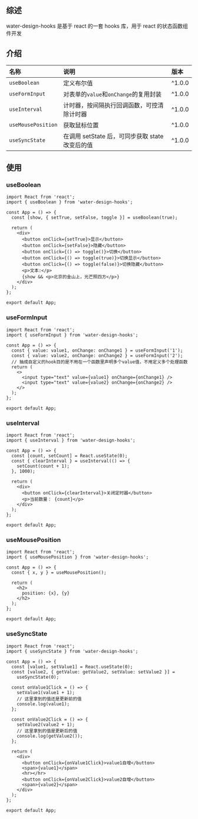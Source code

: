 ## 综述

water-design-hooks 是基于 react 的一套 hooks 库，用于 react 的状态函数组件开发

## 介绍

| 名称               | 说明                                            | 版本   |
| :----------------- | :---------------------------------------------- | :----- |
| `useBoolean`       | 定义布尔值                                      | ^1.0.0 |
| `useFormInput`     | 对表单的`value`和`onChange`的复用封装           | ^1.0.0 |
| `useInterval`      | 计时器，按间隔执行回调函数，可控清除计时器      | ^1.0.0 |
| `useMousePosition` | 获取鼠标位置                                    | ^1.0.0 |
| `useSyncState`     | 在调用 setState 后，可同步获取 state 改变后的值 | ^1.0.0 |

## 使用

### useBoolean

```tsx
import React from 'react';
import { useBoolean } from 'water-design-hooks';

const App = () => {
  const [show, { setTrue, setFalse, toggle }] = useBoolean(true);

  return (
    <div>
      <button onClick={setTrue}>显示</button>
      <button onClick={setFalse}>隐藏</button>
      <button onClick={() => toggle()}>切换</button>
      <button onClick={() => toggle(true)}>切换显示</button>
      <button onClick={() => toggle(false)}>切换隐藏</button>
      <p>文本:</p>
      {show && <p>北京的金山上，光芒照四方</p>}
    </div>
  );
};

export default App;
```

### useFormInput

```tsx
import React from 'react';
import { useFormInput } from 'water-design-hooks';

const App = () => {
  const { value: value1, onChange: onChange1 } = useFormInput('1');
  const { value: value2, onChange: onChange2 } = useFormInput('2');
  // 抽成自定义的hook目的是不用在一个函数里声明多个value值，不用定义多个处理函数
  return (
    <>
      <input type="text" value={value1} onChange={onChange1} />
      <input type="text" value={value2} onChange={onChange2} />
    </>
  );
};

export default App;
```

### useInterval

```tsx
import React from 'react';
import { useInterval } from 'water-design-hooks';

const App = () => {
  const [count, setCount] = React.useState(0);
  const { clearInterval } = useInterval(() => {
    setCount(count + 1);
  }, 1000);

  return (
    <div>
      <button onClick={clearInterval}>关闭定时器</button>
      <p>当前数量： {count}</p>
    </div>
  );
};

export default App;
```

### useMousePosition

```tsx
import React from 'react';
import { useMousePosition } from 'water-design-hooks';

const App = () => {
  const { x, y } = useMousePosition();

  return (
    <h2>
      position: {x}, {y}
    </h2>
  );
};

export default App;
```

### useSyncState

```tsx
import React from 'react';
import { useSyncState } from 'water-design-hooks';

const App = () => {
  const [value1, setValue1] = React.useState(0);
  const [value2, { getValue: getValue2, setValue: setValue2 }] =
    useSyncState(0);

  const onValue1Click = () => {
    setValue1(value1 + 1);
    // 这里拿到的值还是更新前的值
    console.log(value1);
  };

  const onValue2Click = () => {
    setValue2(value2 + 1);
    // 这里拿到的值是更新后的值
    console.log(getValue2());
  };

  return (
    <div>
      <button onClick={onValue1Click}>value1自增</button>
      <span>{value1}</span>
      <hr></hr>
      <button onClick={onValue2Click}>value2自增</button>
      <span>{value2}</span>
    </div>
  );
};

export default App;
```
